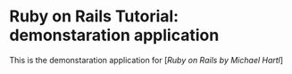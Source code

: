 # Ruby on Rails Tutorial: demonstaration application

This is the demonstaration application for [*Ruby on Rails by Michael Hartl*]